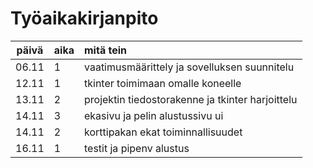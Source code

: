 # Työaikakirjanpito

| päivä | aika | mitä tein  |
| :----:|:-----| :-----|
| 06.11 | 1    | vaatimusmäärittely ja sovelluksen suunnitelu |
| 12.11 | 1    | tkinter toimimaan omalle koneelle |
| 13.11 | 2    | projektin tiedostorakenne ja tkinter harjoittelu |
| 14.11 | 3    | ekasivu ja pelin alustussivu ui |
| 14.11 | 2    | korttipakan ekat toiminnallisuudet |
| 16.11 | 1    | testit ja pipenv alustus |